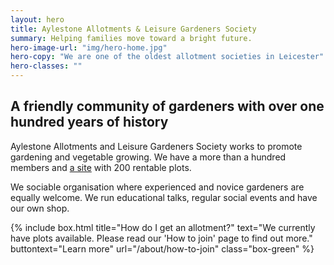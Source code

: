 ```yaml
---
layout: hero
title: Aylestone Allotments & Leisure Gardeners Society
summary: Helping families move toward a bright future.
hero-image-url: "img/hero-home.jpg"
hero-copy: "We are one of the oldest allotment societies in Leicester"
hero-classes: ""
---
```


## A friendly community of gardeners with over one hundred years of history

Aylestone Allotments and Leisure Gardeners Society works to promote gardening and vegetable growing. We have a more than a hundred members and [a site](/about/find-us) with 200 rentable plots.

We sociable organisation where experienced and novice gardeners are equally welcome. We run educational talks, regular social events and have our own shop.

{% include box.html title="How do I get an allotment?" text="We currently have plots available. Please read our 'How to join' page to find out more." buttontext="Learn more" url="/about/how-to-join" class="box-green"  %}